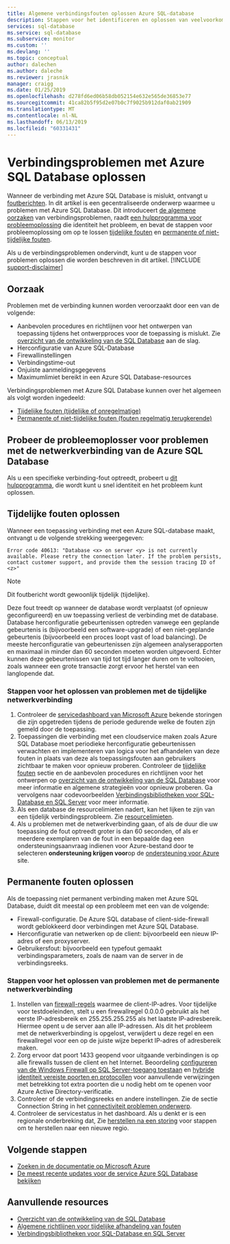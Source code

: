 ```yaml
---
title: Algemene verbindingsfouten oplossen Azure SQL-database
description: Stappen voor het identificeren en oplossen van veelvoorkomende verbindingsfouten voor Azure SQL Database.
services: sql-database
ms.service: sql-database
ms.subservice: monitor
ms.custom: ''
ms.devlang: ''
ms.topic: conceptual
author: dalechen
ms.author: daleche
ms.reviewer: jrasnik
manager: craigg
ms.date: 01/25/2019
ms.openlocfilehash: d278fd6ed06b58db052154e632e565de36853e77
ms.sourcegitcommit: 41ca82b5f95d2e07b0c7f9025b912daf0ab21909
ms.translationtype: MT
ms.contentlocale: nl-NL
ms.lasthandoff: 06/13/2019
ms.locfileid: "60331431"
---
```

# <a name="troubleshoot-connection-issues-to-azure-sql-database"></a>Verbindingsproblemen met Azure SQL Database oplossen

Wanneer de verbinding met Azure SQL Database is mislukt, ontvangt u [foutberichten](sql-database-develop-error-messages.md). In dit artikel is een gecentraliseerde onderwerp waarmee u problemen met Azure SQL Database. Dit introduceert [de algemene oorzaken](#cause) van verbindingsproblemen, raadt [een hulpprogramma voor probleemoplossing](#try-the-troubleshooter-for-azure-sql-database-connectivity-issues) die identiteit het probleem, en bevat de stappen voor probleemoplossing om op te lossen [tijdelijke fouten](#troubleshoot-transient-errors) en [permanente of niet-tijdelijke fouten](#troubleshoot-persistent-errors). 

Als u de verbindingsproblemen ondervindt, kunt u de stappen voor problemen oplossen die worden beschreven in dit artikel.
[!INCLUDE [support-disclaimer](../../includes/support-disclaimer.md)]

## <a name="cause"></a>Oorzaak

Problemen met de verbinding kunnen worden veroorzaakt door een van de volgende:

* Aanbevolen procedures en richtlijnen voor het ontwerpen van toepassing tijdens het ontwerpproces voor de toepassing is mislukt.  Zie [overzicht van de ontwikkeling van de SQL Database](sql-database-develop-overview.md) aan de slag.
* Herconfiguratie van Azure SQL-Database
* Firewallinstellingen
* Verbindingstime-out
* Onjuiste aanmeldingsgegevens
* Maximumlimiet bereikt in een Azure SQL Database-resources

Verbindingsproblemen met Azure SQL Database kunnen over het algemeen als volgt worden ingedeeld:

* [Tijdelijke fouten (tijdelijke of onregelmatige)](#troubleshoot-transient-errors)
* [Permanente of niet-tijdelijke fouten (fouten regelmatig terugkerende)](#troubleshoot-persistent-errors)

## <a name="try-the-troubleshooter-for-azure-sql-database-connectivity-issues"></a>Probeer de probleemoplosser voor problemen met de netwerkverbinding van de Azure SQL Database

Als u een specifieke verbinding-fout optreedt, probeert u [dit hulpprogramma](https://support.microsoft.com/help/10085/troubleshooting-connectivity-issues-with-microsoft-azure-sql-database), die wordt kunt u snel identiteit en het probleem kunt oplossen.

## <a name="troubleshoot-transient-errors"></a>Tijdelijke fouten oplossen

Wanneer een toepassing verbinding met een Azure SQL-database maakt, ontvangt u de volgende strekking weergegeven:

```
Error code 40613: "Database <x> on server <y> is not currently available. Please retry the connection later. If the problem persists, contact customer support, and provide them the session tracing ID of <z>"
```

> [!NOTE]
> Dit foutbericht wordt gewoonlijk tijdelijk (tijdelijke).
> 
> 

Deze fout treedt op wanneer de database wordt verplaatst (of opnieuw geconfigureerd) en uw toepassing verliest de verbinding met de database. Database herconfiguratie gebeurtenissen optreden vanwege een geplande gebeurtenis is (bijvoorbeeld een software-upgrade) of een niet-geplande gebeurtenis (bijvoorbeeld een proces loopt vast of load balancing). De meeste herconfiguratie van gebeurtenissen zijn algemeen analyserapporten en maximaal in minder dan 60 seconden moeten worden uitgevoerd. Echter kunnen deze gebeurtenissen van tijd tot tijd langer duren om te voltooien, zoals wanneer een grote transactie zorgt ervoor het herstel van een langlopende dat.

### <a name="steps-to-resolve-transient-connectivity-issues"></a>Stappen voor het oplossen van problemen met de tijdelijke netwerkverbinding

1. Controleer de [servicedashboard van Microsoft Azure](https://azure.microsoft.com/status) bekende storingen die zijn opgetreden tijdens de periode gedurende welke de fouten zijn gemeld door de toepassing.
2. Toepassingen die verbinding met een cloudservice maken zoals Azure SQL Database moet periodieke herconfiguratie gebeurtenissen verwachten en implementeren van logica voor het afhandelen van deze fouten in plaats van deze als toepassingsfouten aan gebruikers zichtbaar te maken voor opnieuw proberen. Controleer de [tijdelijke fouten](sql-database-connectivity-issues.md) sectie en de aanbevolen procedures en richtlijnen voor het ontwerpen op [overzicht van de ontwikkeling van de SQL Database](sql-database-develop-overview.md) voor meer informatie en algemene strategieën voor opnieuw proberen. Ga vervolgens naar codevoorbeelden [Verbindingsbibliotheken voor SQL-Database en SQL Server](sql-database-libraries.md) voor meer informatie.
3. Als een database de resourcelimieten nadert, kan het lijken te zijn van een tijdelijk verbindingsprobleem. Zie [resourcelimieten](sql-database-resource-limits-database-server.md#what-happens-when-database-resource-limits-are-reached).
4. Als u problemen met de netwerkverbinding gaan, of als de duur die uw toepassing de fout optreedt groter is dan 60 seconden, of als er meerdere exemplaren van de fout in een bepaalde dag een ondersteuningsaanvraag indienen voor Azure-bestand door te selecteren **ondersteuning krijgen voor**op de [ondersteuning voor Azure](https://azure.microsoft.com/support/options) site.

## <a name="troubleshoot-persistent-errors"></a>Permanente fouten oplossen
Als de toepassing niet permanent verbinding maken met Azure SQL Database, duidt dit meestal op een probleem met een van de volgende:

* Firewall-configuratie. De Azure SQL database of client-side-firewall wordt geblokkeerd door verbindingen met Azure SQL Database.
* Herconfiguratie van netwerken op de client: bijvoorbeeld een nieuw IP-adres of een proxyserver.
* Gebruikersfout: bijvoorbeeld een typefout gemaakt verbindingsparameters, zoals de naam van de server in de verbindingsreeks.

### <a name="steps-to-resolve-persistent-connectivity-issues"></a>Stappen voor het oplossen van problemen met de permanente netwerkverbinding
1. Instellen van [firewall-regels](sql-database-configure-firewall-settings.md) waarmee de client-IP-adres. Voor tijdelijke voor testdoeleinden, stelt u een firewallregel 0.0.0.0 gebruikt als het eerste IP-adresbereik en 255.255.255.255 als het laatste IP-adresbereik. Hiermee opent u de server aan alle IP-adressen. Als dit het probleem met de netwerkverbinding is opgelost, verwijdert u deze regel en een firewallregel voor een op de juiste wijze beperkt IP-adres of adresbereik maken. 
2. Zorg ervoor dat poort 1433 geopend voor uitgaande verbindingen is op alle firewalls tussen de client en het Internet. Beoordeling [configureren van de Windows Firewall op SQL Server-toegang toestaan](https://msdn.microsoft.com/library/cc646023.aspx) en [hybride identiteit vereiste poorten en protocollen](https://docs.microsoft.com/azure/active-directory/connect/active-directory-aadconnect-ports) voor aanvullende verwijzingen met betrekking tot extra poorten die u nodig hebt om te openen voor Azure Active Directory-verificatie.
3. Controleer of de verbindingsreeks en andere instellingen. Zie de sectie Connection String in het [connectiviteit problemen onderwerp](sql-database-connectivity-issues.md#connections-to-sql-database).
4. Controleer de servicestatus in het dashboard. Als u denkt er is een regionale onderbreking dat, Zie [herstellen na een storing](sql-database-disaster-recovery.md) voor stappen om te herstellen naar een nieuwe regio.

## <a name="next-steps"></a>Volgende stappen
* [Zoeken in de documentatie op Microsoft Azure](https://azure.microsoft.com/search/documentation/)
* [De meest recente updates voor de service Azure SQL Database bekijken](https://azure.microsoft.com/updates/?service=sql-database)

## <a name="additional-resources"></a>Aanvullende resources
* [Overzicht van de ontwikkeling van de SQL Database](sql-database-develop-overview.md)
* [Algemene richtlijnen voor tijdelijke afhandeling van fouten](../best-practices-retry-general.md)
* [Verbindingsbibliotheken voor SQL-Database en SQL Server](sql-database-libraries.md)


